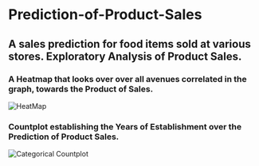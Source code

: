 # Prediction-of-Product-Sales
## A sales prediction for food items sold at various stores. Exploratory Analysis of Product Sales.

### A Heatmap that looks over over all avenues correlated in the graph, towards the Product of Sales.
![HeatMap](https://github.com/VALDE021/Prediction-of-Product-Sales/assets/134979886/52a820e9-356a-44ba-ad93-4c15f48c0431)
### Countplot establishing the Years of Establishment over the Prediction of Product Sales.
![Categorical Countplot](https://github.com/VALDE021/Prediction-of-Product-Sales/assets/134979886/9628ecc9-f723-4bff-95fc-3350b6a8c376)




